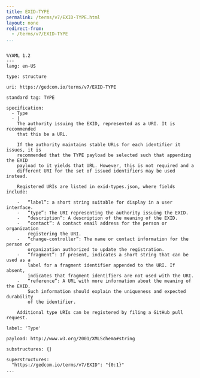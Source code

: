 ```yaml
---
title: EXID-TYPE
permalink: /terms/v7/EXID-TYPE.html
layout: none
redirect-from:
  - /terms/v7/EXID-TYPE
...
```


```

%YAML 1.2
---
lang: en-US

type: structure

uri: https://gedcom.io/terms/v7/EXID-TYPE

standard tag: TYPE

specification:
  - Type
  - |
    The authority issuing the EXID, represented as a URI. It is recommended
    that this be a URL.
    
    If the authority maintains stable URLs for each identifier it issues, it is
    recommended that the TYPE payload be selected such that appending the EXID
    payload to it yields that URL. However, this is not required and a
    different URI for the set of issued identifiers may be used instead.
    
    Registered URIs are listed in exid-types.json, where fields include:
    
    -   “label”: a short string suitable for display in a user interface.
    -   “type”: The URI representing the authority issuing the EXID.
    -   “description”: A description of the meaning of the EXID.
    -   “contact”: A contact email address for the person or organization
        registering the URI.
    -   “change-controller”: The name or contact information for the person or
        organization authorized to update the registration.
    -   “fragment”: If present, indicates a short string that can be used as a
        label for a fragment identifier appended to the URI. If absent,
        indicates that fragment identifiers are not used with the URI.
    -   “reference”: A URL with more information about the meaning of the EXID.
        Such information should explain the uniqueness and expected durability
        of the identifier.
    
    Additional type URIs can be registered by filing a GitHub pull request.

label: 'Type'

payload: http://www.w3.org/2001/XMLSchema#string

substructures: {}

superstructures:
  "https://gedcom.io/terms/v7/EXID": "{0:1}"
...

```
